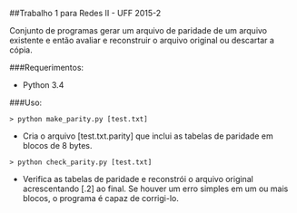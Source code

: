 ##Trabalho 1 para Redes II - UFF 2015-2

Conjunto de programas gerar um arquivo de paridade de um arquivo existente e então avaliar e reconstruir o arquivo original ou descartar a cópia.

###Requerimentos:

* Python 3.4

###Uso:

`> python make_parity.py [test.txt]`
* Cria o arquivo [test.txt.parity] que inclui as tabelas de paridade em blocos de 8 bytes.

`> python check_parity.py [test.txt]`
* Verifica as tabelas de paridade e reconstrói o arquivo original acrescentando [.2] ao final. Se houver um erro simples em um ou mais blocos, o programa é capaz de corrigi-lo.

